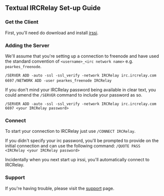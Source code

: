## Textual IRCRelay Set-up Guide

### Get the Client

First, you'll need do download and install [irssi](http://www.irssi.org/).

### Adding the Server

We'll assume that you're setting up a connection to freenode and have used the standard convention of ```<username>_<irc network name>``` e.g. ```pearkes_freenode```.

```/SERVER ADD -auto -ssl -ssl_verify -network IRCRelay irc.ircrelay.com 6697```
```/NETWORK ADD -user pearkes_freenode IRCRelay```

If you don't mind your IRCRelay password being available in clear text, you could amend the ```/SERVER``` command to include your password as so.

```/SERVER ADD -auto -ssl -ssl_verify -network IRCRelay irc.ircrelay.com 6697 <your IRCRelay password>```

### Connect

To start your connection to IRCRelay just use ```/CONNECT IRCRelay```.

If you didn't specify your irc password, you'll be prompted to provide on the initial connection and can use the following command: ```/QUOTE PASS <IRCRelay <your IRCRelay password>```

Incidentally when you next start up irssi, you'll automatically connect to IRCRelay.

### Support

If you're having trouble, please visit the [support](https://www.ircrelay.com/support) page.
